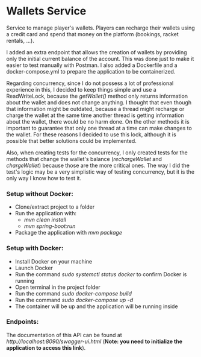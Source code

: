 # Wallets Service

Service to manage player's wallets. Players can recharge their wallets using a credit card and spend that money on the platform (bookings, racket rentals, ...).

I added an extra endpoint that allows the creation of wallets by providing only the initial current balance of the account. This was done just to make it easier to test manually with Postman. I also added a Dockerfile and a docker-compose.yml to prepare the application to be containerized.

Regarding concurrency, since I do not possess a lot of professional experience in this, I decided to keep things simple and use a ReadWriteLock, because the _getWallet()_ method only returns information about the wallet and does not change anything. I thought that even though that information might be outdated, because a thread might recharge or charge the wallet at the same time another thread is getting information about the wallet, there would be no harm done. On the other methods it is important to guarantee that only one thread at a time can make changes to the wallet. For these reasons I decided to use this lock, although it is possible that better solutions could be implemented.

Also, when creating tests for the concurrency, I only created tests for the methods that change the wallet's balance (_rechargeWallet_ and _chargeWallet_) because those are the more critical ones. The way I did the test's logic may be a very simplistic way of testing concurrency, but it is the only way I know how to test it. 


### Setup without Docker:

- Clone/extract project to a folder
- Run the application with:
    - _mvn clean install_
    - _mvn spring-boot:run_
- Package the application with _mvn package_


### Setup with Docker:

- Install Docker on your machine
- Launch Docker
- Run the command _sudo systemctl status docker_ to confirm Docker is running
- Open terminal in the project folder
- Run the command _sudo docker-compose build_
- Run the command _sudo docker-compose up -d_
- The container will be up and the application will be running inside


### Endpoints:

The documentation of this API can be found at _http://localhost:8090/swagger-ui.html_ (**Note: you need to initialize the application to access this link**).
